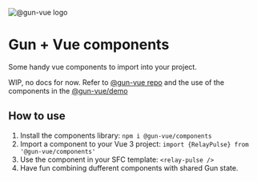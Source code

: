 ![@gun-vue logo](https://raw.githubusercontent.com/davay42/gun-vue/master/demo/public/gun-vue-logo.svg)

# Gun + Vue components

Some handy vue components to import into your project.

WIP, no docs for now. Refer to [@gun-vue repo](https://github.com/davay42/gun-vue) and the use of the components in the [@gun-vue/demo](https://github.com/davay42/gun-vue/tree/master/demo)

## How to use

1. Install the components library: `npm i @gun-vue/components`
2. Import a component to your Vue 3 project: `import {RelayPulse} from '@gun-vue/components'`
3. Use the component in your SFC template: `<relay-pulse />`
4. Have fun combining dufferent components with shared Gun state.
